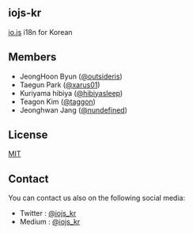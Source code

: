 ## iojs-kr
[io.js](https://iojs.org/) i18n for Korean

## Members
- JeongHoon Byun ([@outsideris](http://github.com/outsideris))
- Taegun Park ([@xarus01](https://github.com/xarus01))
- Kuriyama hibiya ([@hibiyasleep](https://github.com/hibiyasleep))
- Teagon Kim ([@taggon](https://github.com/taggon))
- Jeonghwan Jang ([@nundefined](https://github.com/nundefined))

## License
[MIT](https://tldrlegal.com/license/mit-license)

## Contact
You can contact us also on the following social media:
- Twitter : [@iojs_kr](https://twitter.com/iojs_kr)
- Medium : [@iojs_kr](https://medium.com/@iojs_kr)
